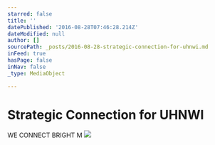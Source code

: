 ```yaml
---
starred: false
title: ''
datePublished: '2016-08-28T07:46:28.214Z'
dateModified: null
author: []
sourcePath: _posts/2016-08-28-strategic-connection-for-uhnwi.md
inFeed: true
hasPage: false
inNav: false
_type: MediaObject

---
```

# Strategic Connection for UHNWI

WE CONNECT BRIGHT M
![](https://the-grid-user-content.s3-us-west-2.amazonaws.com/43b8f46b-4f10-4e9b-bc33-7c30e14bd223.jpg)